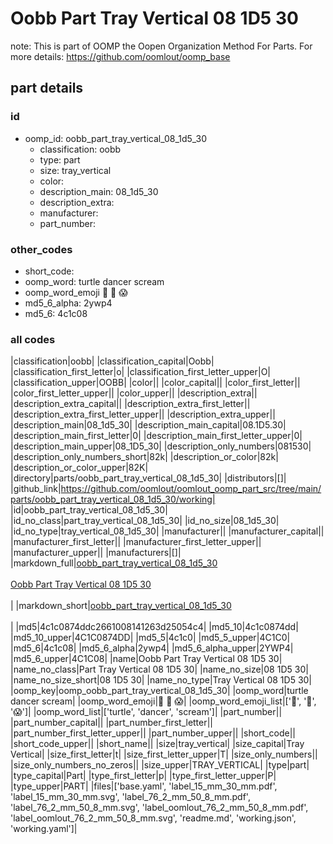 # Oobb Part Tray Vertical 08 1D5 30  

note: This is part of OOMP the Oopen Organization Method For Parts. For more details: https://github.com/oomlout/oomp_base

##  part details





### id
* oomp_id: oobb_part_tray_vertical_08_1d5_30
  * classification: oobb
  * type: part
  * size: tray_vertical
  * color: 
  * description_main: 08_1d5_30
  * description_extra: 
  * manufacturer: 
  * part_number: 

### other_codes
* short_code: 
* oomp_word: turtle dancer scream
* oomp_word_emoji :turtle: :dancer: :scream:
* md5_6_alpha: 2ywp4
* md5_6: 4c1c08

### all codes 
|classification|oobb|
|classification_capital|Oobb|
|classification_first_letter|o|
|classification_first_letter_upper|O|
|classification_upper|OOBB|
|color||
|color_capital||
|color_first_letter||
|color_first_letter_upper||
|color_upper||
|description_extra||
|description_extra_capital||
|description_extra_first_letter||
|description_extra_first_letter_upper||
|description_extra_upper||
|description_main|08_1d5_30|
|description_main_capital|08.1D5.30|
|description_main_first_letter|0|
|description_main_first_letter_upper|0|
|description_main_upper|08_1D5_30|
|description_only_numbers|081530|
|description_only_numbers_short|82k|
|description_or_color|82k|
|description_or_color_upper|82K|
|directory|parts/oobb_part_tray_vertical_08_1d5_30|
|distributors|[]|
|github_link|https://github.com/oomlout/oomlout_oomp_part_src/tree/main/parts/oobb_part_tray_vertical_08_1d5_30/working|
|id|oobb_part_tray_vertical_08_1d5_30|
|id_no_class|part_tray_vertical_08_1d5_30|
|id_no_size|08_1d5_30|
|id_no_type|tray_vertical_08_1d5_30|
|manufacturer||
|manufacturer_capital||
|manufacturer_first_letter||
|manufacturer_first_letter_upper||
|manufacturer_upper||
|manufacturers|[]|
|markdown_full|[oobb_part_tray_vertical_08_1d5_30](https://github.com/oomlout/oomlout_oomp_part_src/tree/main/parts/oobb_part_tray_vertical_08_1d5_30/working)<br>[](https://github.com/oomlout/oomlout_oomp_part_src/tree/main/parts/oobb_part_tray_vertical_08_1d5_30/working)<br>[Oobb Part Tray Vertical 08 1D5 30](https://github.com/oomlout/oomlout_oomp_part_src/tree/main/parts/oobb_part_tray_vertical_08_1d5_30/working)<br><br>|
|markdown_short|[oobb_part_tray_vertical_08_1d5_30](https://github.com/oomlout/oomlout_oomp_part_src/tree/main/parts/oobb_part_tray_vertical_08_1d5_30/working)<br><br>|
|md5|4c1c0874ddc2661008141263d25054c4|
|md5_10|4c1c0874dd|
|md5_10_upper|4C1C0874DD|
|md5_5|4c1c0|
|md5_5_upper|4C1C0|
|md5_6|4c1c08|
|md5_6_alpha|2ywp4|
|md5_6_alpha_upper|2YWP4|
|md5_6_upper|4C1C08|
|name|Oobb Part Tray Vertical 08 1D5 30|
|name_no_class|Part Tray Vertical 08 1D5 30|
|name_no_size|08 1D5 30|
|name_no_size_short|08 1D5 30|
|name_no_type|Tray Vertical 08 1D5 30|
|oomp_key|oomp_oobb_part_tray_vertical_08_1d5_30|
|oomp_word|turtle dancer scream|
|oomp_word_emoji|:turtle: :dancer: :scream:|
|oomp_word_emoji_list|[':turtle:', ':dancer:', ':scream:']|
|oomp_word_list|['turtle', 'dancer', 'scream']|
|part_number||
|part_number_capital||
|part_number_first_letter||
|part_number_first_letter_upper||
|part_number_upper||
|short_code||
|short_code_upper||
|short_name||
|size|tray_vertical|
|size_capital|Tray Vertical|
|size_first_letter|t|
|size_first_letter_upper|T|
|size_only_numbers||
|size_only_numbers_no_zeros||
|size_upper|TRAY_VERTICAL|
|type|part|
|type_capital|Part|
|type_first_letter|p|
|type_first_letter_upper|P|
|type_upper|PART|
|files|['base.yaml', 'label_15_mm_30_mm.pdf', 'label_15_mm_30_mm.svg', 'label_76_2_mm_50_8_mm.pdf', 'label_76_2_mm_50_8_mm.svg', 'label_oomlout_76_2_mm_50_8_mm.pdf', 'label_oomlout_76_2_mm_50_8_mm.svg', 'readme.md', 'working.json', 'working.yaml']|
